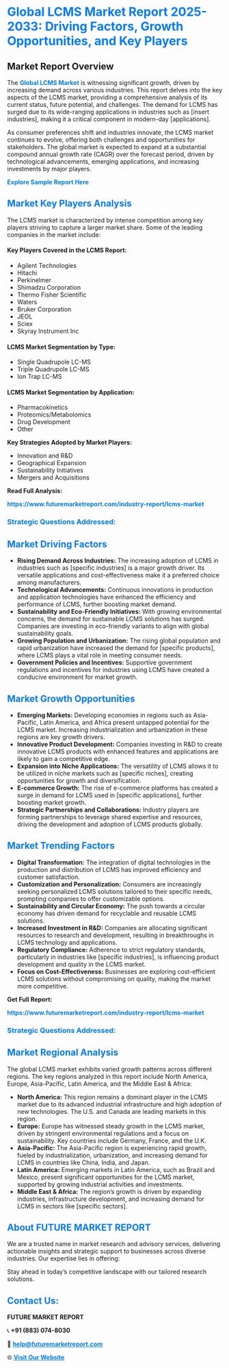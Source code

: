 <h1 style="color: #007BFF;">Global LCMS Market Report 2025-2033: Driving Factors, Growth Opportunities, and Key Players</h1>

<section id="overview">
<h2>Market Report Overview</h2>
<p>The <a href="https://www.futuremarketreport.com/industry-report/lcms-market" style="color: #007BFF; text-decoration: none;"><strong>Global LCMS Market</strong></a> is witnessing significant growth, driven by increasing demand across various industries. This report delves into the key aspects of the LCMS market, providing a comprehensive analysis of its current status, future potential, and challenges. The demand for LCMS has surged due to its wide-ranging applications in industries such as [insert industries], making it a critical component in modern-day [applications].</p>
<p>As consumer preferences shift and industries innovate, the LCMS market continues to evolve, offering both challenges and opportunities for stakeholders. The global market is expected to expand at a substantial compound annual growth rate (CAGR) over the forecast period, driven by technological advancements, emerging applications, and increasing investments by major players.</p>
</section>

<section id="overview">
<p><a href="https://www.futuremarketreport.com/request-sample/reportId=102246" style="color: #007BFF; text-decoration: none;"><strong>Explore Sample Report Here</strong></a></p>
</section>

<section id="key-players">
<h2 style="color: #007BFF;">Market Key Players Analysis</h2>
<p>The LCMS market is characterized by intense competition among key players striving to capture a larger market share. Some of the leading companies in the market include:</p>
<h4>Key Players Covered in the LCMS Report:</h4>
<ul><li>Agilent Technologies</li><li>Hitachi</li><li>Perkinelmer</li><li>Shimadzu Corporation</li><li>Thermo Fisher Scientific</li><li>Waters</li><li>Bruker Corporation</li><li>JEOL</li><li>Sciex</li><li>Skyray Instrument Inc</li></ul>
<h4>LCMS Market Segmentation by Type:</h4>
<ul><li>Single Quadrupole LC-MS</li><li>Triple Quadrupole LC-MS</li><li>Ion Trap LC-MS</li></ul>

<h4>LCMS Market Segmentation by Application:</h4>
<ul><li>Pharmacokinetics</li><li>Proteomics/Metabolomics</li><li>Drug Development</li><li>Other</li></ul>
<p><strong>Key Strategies Adopted by Market Players:</strong></p>
<ul>
<li>Innovation and R&D</li>
<li>Geographical Expansion</li>
<li>Sustainability Initiatives</li>
<li>Mergers and Acquisitions</li>
</ul>
</section>

<section>
<p><strong>Read Full Analysis: </strong></p><a href="https://www.futuremarketreport.com/industry-report/lcms-market" style="color: #007BFF; text-decoration: none;"><strong>https://www.futuremarketreport.com/industry-report/lcms-market</strong></a>
<h3 style="color: #007BFF;">Strategic Questions Addressed:</h3>
</section>

<section id="driving-factors">
<h2 style="color: #007BFF;">Market Driving Factors</h2>
<ul>
<li><strong>Rising Demand Across Industries:</strong> The increasing adoption of LCMS in industries such as [specific industries] is a major growth driver. Its versatile applications and cost-effectiveness make it a preferred choice among manufacturers.</li>
<li><strong>Technological Advancements:</strong> Continuous innovations in production and application technologies have enhanced the efficiency and performance of LCMS, further boosting market demand.</li>
<li><strong>Sustainability and Eco-Friendly Initiatives:</strong> With growing environmental concerns, the demand for sustainable LCMS solutions has surged. Companies are investing in eco-friendly variants to align with global sustainability goals.</li>
<li><strong>Growing Population and Urbanization:</strong> The rising global population and rapid urbanization have increased the demand for [specific products], where LCMS plays a vital role in meeting consumer needs.</li>
<li><strong>Government Policies and Incentives:</strong> Supportive government regulations and incentives for industries using LCMS have created a conducive environment for market growth.</li>
</ul>
</section>

<section id="growth-opportunities">
<h2 style="color: #007BFF;">Market Growth Opportunities</h2>
<ul>
<li><strong>Emerging Markets:</strong> Developing economies in regions such as Asia-Pacific, Latin America, and Africa present untapped potential for the LCMS market. Increasing industrialization and urbanization in these regions are key growth drivers.</li>
<li><strong>Innovative Product Development:</strong> Companies investing in R&D to create innovative LCMS products with enhanced features and applications are likely to gain a competitive edge.</li>
<li><strong>Expansion into Niche Applications:</strong> The versatility of LCMS allows it to be utilized in niche markets such as [specific niches], creating opportunities for growth and diversification.</li>
<li><strong>E-commerce Growth:</strong> The rise of e-commerce platforms has created a surge in demand for LCMS used in [specific applications], further boosting market growth.</li>
<li><strong>Strategic Partnerships and Collaborations:</strong> Industry players are forming partnerships to leverage shared expertise and resources, driving the development and adoption of LCMS products globally.</li>
</ul>
</section>

<section id="trending-factors">
<h2 style="color: #007BFF;">Market Trending Factors</h2>
<ul>
<li><strong>Digital Transformation:</strong> The integration of digital technologies in the production and distribution of LCMS has improved efficiency and customer satisfaction.</li>
<li><strong>Customization and Personalization:</strong> Consumers are increasingly seeking personalized LCMS solutions tailored to their specific needs, prompting companies to offer customizable options.</li>
<li><strong>Sustainability and Circular Economy:</strong> The push towards a circular economy has driven demand for recyclable and reusable LCMS solutions.</li>
<li><strong>Increased Investment in R&D:</strong> Companies are allocating significant resources to research and development, resulting in breakthroughs in LCMS technology and applications.</li>
<li><strong>Regulatory Compliance:</strong> Adherence to strict regulatory standards, particularly in industries like [specific industries], is influencing product development and quality in the LCMS market.</li>
<li><strong>Focus on Cost-Effectiveness:</strong> Businesses are exploring cost-efficient LCMS solutions without compromising on quality, making the market more competitive.</li>
</ul>
</section>

<section>
<p><strong>Get Full Report: </strong></p><a href="https://www.futuremarketreport.com/industry-report/lcms-market" style="color: #007BFF; text-decoration: none;"><strong>https://www.futuremarketreport.com/industry-report/lcms-market</strong></a>
<h3 style="color: #007BFF;">Strategic Questions Addressed:</h3>
</section>


<section id="regional-analysis">
<h2 style="color: #007BFF;">Market Regional Analysis</h2>
<p>The global LCMS market exhibits varied growth patterns across different regions. The key regions analyzed in this report include North America, Europe, Asia-Pacific, Latin America, and the Middle East & Africa:</p>
<ul>
<li><strong>North America:</strong> This region remains a dominant player in the LCMS market due to its advanced industrial infrastructure and high adoption of new technologies. The U.S. and Canada are leading markets in this region.</li>
<li><strong>Europe:</strong> Europe has witnessed steady growth in the LCMS market, driven by stringent environmental regulations and a focus on sustainability. Key countries include Germany, France, and the U.K.</li>
<li><strong>Asia-Pacific:</strong> The Asia-Pacific region is experiencing rapid growth, fueled by industrialization, urbanization, and increasing demand for LCMS in countries like China, India, and Japan.</li>
<li><strong>Latin America:</strong> Emerging markets in Latin America, such as Brazil and Mexico, present significant opportunities for the LCMS market, supported by growing industrial activities and investments.</li>
<li><strong>Middle East & Africa:</strong> The region’s growth is driven by expanding industries, infrastructure development, and increasing demand for LCMS in sectors like [specific sectors].</li>
</ul>
</section>

<footer>
<h2 style="color: #007BFF;">About FUTURE MARKET REPORT</h2>
<p>We are a trusted name in market research and advisory services, delivering actionable insights and strategic support to businesses across diverse industries. Our expertise lies in offering:</p>

<p>Stay ahead in today’s competitive landscape with our tailored research solutions.</p>

<h2 style="color: #007BFF;">Contact Us:</h2>
<p><strong>FUTURE MARKET REPORT</strong></p>
<p>📞 <strong>+91 (883) 074-8030</strong></p>
<p>📧 <strong><a href="mailto:help@futuremarketreport.com" style="color: #007BFF;">help@futuremarketreport.com</a></strong></p>
<p>🌐 <strong><a href="https://www.futuremarketreport.com/" style="color: #007BFF;">Visit Our Website</a></strong></p>
</footer>